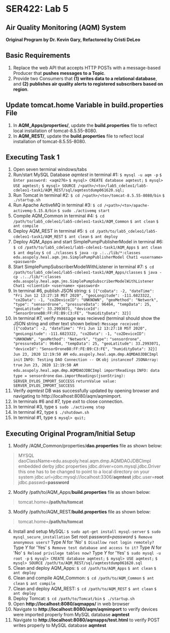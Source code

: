 # SER422: Lab 5
## Air Quality Monitoring (AQM) System
 **Original Program by Dr. Kevin Gary, Refactored by Cristi DeLeo**

## Basic Requirements
1. Replace the web API that accepts HTTP POSTs with a message-based Producer that **pushes messages to a Topic**.
2. Provide two Consumers that **(1) writes data to a relational database**, and **(2) publishes air quality alerts to registered subscribers based on region**.

## Update tomcat.home Variable in build.properties File
1. In **AQM_Apps/properties/**, update the **build.properties** file to reflect local installation of tomcat-8.5.55-8080.
2. In **AQM_REST/**, update the **build.properties** file to reflect local installation of tomcat-8.5.55-8080.

## Executing Task 1
1. Open seven terminal windows/tabs
2. Run/start MySQL Database *aqmtest* in terminal #1:
`$ mysql -u aqm -p`
`$ Enter password: <aqm276>`
`$ mysql> CREATE database aqmtest;`
`$ mysql> USE aqmtest;`
`$ mysql> SOURCE /<path>/<to>/lab5_cdeleo1/lab5-cdeleo1-task1/AQM_REST/sql/aqmtestdump061620.sql;`
3. Run Tomcat in terminal #2:
`$ cd /<path>/<to>/tomcat-8.5.55-8080/bin`
`$ ./startup.sh`
4. Run Apache ActiveMQ in terminal #3:
`$ cd /<path>/<to>/apache-activemq-5.15.8/bin`
`$ sudo ./activemq start`
5. Compile AQM_Common in terminal #4:
`$ cd /path/to/lab5_cdeleo1/lab5-cdeleo1-task1/AQM_Common`
`$ ant clean`
`$ ant compile`
6. Deploy AQM_REST in terminal #5:
`$ cd /path/to/lab5_cdeleo1/lab5-cdeleo1-task1/AQM_REST`
`$ ant clean`
`$ ant deploy`
7. Deploy AQM_Apps and start SimplePumpPublisherModel in terminal #6:
`$ cd /path/to/lab5_cdeleo1/lab5-cdeleo1-task1/AQM_Apps`
`$ ant clean`
`$ ant deploy`
`$ cd ./classes`
`$ java -cp .:../lib/*:classes edu.asupoly.heal.aqm.jms.SimplePumpPublisherModel Chat1 <username> <password>`
8. Start SimplePumpSubscriberModelWithListener in terminal #7:
`$ cd /path/to/lab5_cdeleo1/lab5-cdeleo1-task1/AQM_Apps/classes`
`$ java -cp .:../lib/*:classes edu.asupoly.heal.aqm.jms.SimplePumpSubscriberModelWithListener Chat1 <clientid> <username> <password>`
9. In terminal #6, publish JSON string:
`$ [{"coData": -2, "dateTime": "Fri Jun 12 13:27:18 MST 2020", "geoLongitude": -111.6823322, "co2Data": -1, "co2DeviceID": "UNKNOWN", "geoMethod": "Network", "type": "sensordrone", "pressureData": 96464, "tempData": 25, "geoLatitude": 33.2993071, "deviceId": "SensorDroneB8:FF:FE:B9:C3:FE", "humidityData": 32}]`
10. In terminal #7, verify message was recieved (terminal should show the JSON string and other text shown below):
`Message received: [{"coData": -2, "dateTime": "Fri Jun 12 13:27:18 MST 2020", "geoLongitude":` `-111.6823322, "co2Data": -1, "co2DeviceID": "UNKNOWN", "geoMethod": "Network", "type":` `"sensordrone", "pressureData": 96464, "tempData": 25, "geoLatitude": 33.2993071, "deviceId":` `"SensorDroneB8:FF:FE:B9:C3:FE", "humidityData": 32}]`
`Jun 23, 2020 12:19:50 AM edu.asupoly.heal.aqm.dmp.AQMDAOJDBCImpl init`
`INFO: Testing DAO Connection -- OK`
`obj instanceof JSONArray: true`
`Jun 23, 2020 12:19:50 AM edu.asupoly.heal.aqm.dmp.AQMDAOJDBCImpl importReadings`
`INFO: data type = sensordrone`
`dao.importReadings(jsonString): SERVER_DYLOS_IMPORT_SUCCESS`
`returnValue value: SERVER_DYLOS_IMPORT_SUCCESS`
11. Verify *aqmtest* DB was successfully updated by opening browser and navigating to http://localhost:8080/aqm/aqmimport.
12. In terminals #6 and #7, type *exit* to close connection.
13. In terminal #3, type `$ sudo ./activemq stop`
14. In terminal #2, type `$ ./shutdown.sh`
15. In terminal #1, type `$ mysql> quit;`

## Executing Original Program/Initial Setup
1. Modify /AQM_Common/properties/**dao.properties** file as shown below:
> MYSQL
> daoClassName=edu.asupoly.heal.aqm.dmp.AQMDAOJDBCImpl
> embedded derby jdbc properties
> jdbc.driver=com.mysql.jdbc.Driver
> this one has to be changed to point to a local directory on your system
> jdbc.url=jdbc:mysql://localhost:3306/**aqmtest**
> jdbc.user=**root**
> jdbc.passwd=**password**
2. Modify /path/to/AQM_Apps/**build.properties** file as shown below:
> tomcat.home=**/path/to/tomcat**
3. Modify /path/to/AQM_REST/**build.properties** file as shown below:
> tomcat.home=**/path/to/tomcat**
4. Install and setup MySQL:
`$ sudo apt-get install mysql-server`
`$ sudo mysql_secure_installation` Set root password=*password*
`$ Remove anonymous users?` Type *N* for 'No'
`$ Disallow root login remotely?` Type *Y* for 'Yes'
`$ Remove test database and access to it?` Type *N* for 'No'
`$ Reload privilege tables now?` Type *Y* for 'Yes'
`$ sudo mysql -u root -p`
`$ mysql> CREATE database aqmtest;`
`$ mysql> USE aqmtest;`
`$ mysql> SOURCE /path/to/AQM_REST/sql/aqmtestdump061620.sql`
5. Clean and deploy AQM_Apps:
`$ cd /path/to/AQM_Apps`
`$ ant clean`
`$ ant deploy`
6. Clean and compile AQM_Common:
`$ cd /path/to/AQM_Common`
`$ ant clean`
`$ ant compile`
7. Clean and deploy AQM_REST:
`$ cd /path/to/AQM_REST`
`$ ant clean`
`$ ant deploy`
8. Deploy Tomcat:
`$ cd /path/to/Tomcat/bin`
`$ ./startup.sh`
9. Open **http://localhost:8080/aqmapps/** in web browser
10. Navigate to **http://localhost:8080/aqm/aqmimport** to verify devices were imported properly from MySQL database **aqmtest**
11. Navigate to **http://localhost:8080/aqmapps/test.html** to verify POST writes properly to MySQL database **aqmtest**

